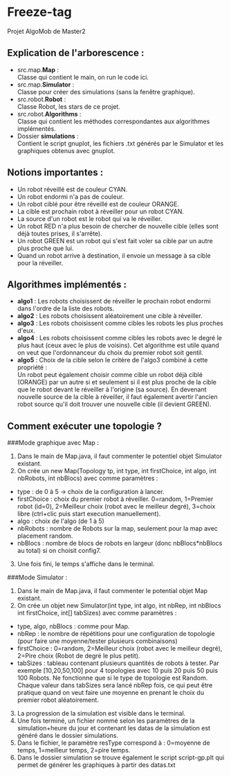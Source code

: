 # Freeze-tag
Projet AlgoMob de Master2

## Explication de l'arborescence :

- src.map.**Map** :\
    Classe qui contient le main, on run le code ici. 
- src.map.**Simulator** :\
    Classe pour créer des simulations (sans la fenêtre graphique).
- src.robot.**Robot** :\
    Classe Robot, les stars de ce projet.
- src.robot.**Algorithms** :\
    Classe qui contient les méthodes correspondantes aux algorithmes implémentés.
- Dossier **simulations** :\
    Contient le script gnuplot, les fichiers .txt générés par le Simulator et les graphiques obtenus avec gnuplot.

## Notions importantes :

- Un robot réveillé est de couleur CYAN.
- Un robot endormi n'a pas de couleur.
- Un robot ciblé pour être réveillé est de couleur ORANGE.
- La cible est prochain robot à réveiller pour un robot CYAN.
- La source d'un robot est le robot qui va le réveiller.
- Un robot RED n'a plus besoin de chercher de nouvelle cible (elles sont déjà toutes prises, il s'arrête).
- Un robot GREEN est un robot qui s'est fait voler sa cible par un autre plus proche que lui.
- Quand un robot arrive à destination, il envoie un message à sa cible pour la réveiller. 

## Algorithmes implémentés :

- **algo1** : Les robots choisissent de réveiller le prochain robot endormi dans l'ordre de la liste des robots.
- **algo2** : Les robots choisissent aléatoirement une cible à réveiller. 
- **algo3** : Les robots choisissent comme cibles les robots les plus proches d'eux.
- **algo4** : Les robots choisissent comme cibles les robots avec le degré le plus haut (ceux avec le plus de voisins). Cet algorithme est utile quand on veut que l'ordonnanceur du choix du premier robot soit gentil. 
- **algo5** : Choix de la cible selon le critère de l'algo3 combiné à cette propriété :\
Un robot peut également choisir comme cible un robot déjà ciblé (ORANGE) par un autre si et seulement si il est plus proche de la cible que le robot devant le réveiller à l'origine (sa source). En devenant nouvelle source de la cible à réveiller, il faut également avertir l'ancien robot source qu'il doit trouver une nouvelle cible (il devient GREEN).

## Comment exécuter une topologie ?
###Mode graphique avec Map :
1. Dans le main de Map.java, il faut commenter le potentiel objet Simulator existant.
2. On crée un new Map(Topology tp, int type, int firstChoice, int algo, int nbRobots, int nbBlocs) avec comme paramètres :
- type : de 0 à 5 -> choix de la configuration à lancer.
- firstChoice : choix du premier robot à réveiller. 0=random, 1=Premier robot (id=0), 2=Meilleur choix (robot avec le meilleur degré), 3=choix libre (ctrl+clic puis start execution manuellement).
- algo : choix de l'algo (de 1 à 5)
- nbRobots : nombre de Robots sur la map, seulement pour la map avec placement random.
- nbBlocs : nombre de blocs de robots en largeur (donc nbBlocs*nbBlocs au total) si on choisit config7.
3. Une fois fini, le temps s'affiche dans le terminal.

###Mode Simulator :
1. Dans le main de Map.java, il faut commenter le potential objet Map existant.
2. On crée un objet new Simulator(int type, int algo, int nbRep, int nbBlocs int firstChoice, int[] tabSizes) avec comme paramètres :
- type, algo, nbBlocs : comme pour Map.
- nbRep : le nombre de répétitions pour une configuration de topologie (pour faire une moyenne/tester plusieurs combinaisons)
- firstChoice : 0=random, 2=Meilleur choix (robot avec le meilleur degré), 2=Pire choix (Robot de degré le plus petit).
- tabSizes : tableau contenant plusieurs quantités de robots à tester. Par exemple [10,20,50,100] pour 4 topologies avec 10 puis 20 puis 50 puis 100 Robots. Ne fonctionne que si le type de topologie est Random. Chaque valeur dans tabSizes sera lancé nbRep fois, ce qui peut être pratique quand on veut faire une moyenne en prenant le choix du premier robot aléatoirement.
3. La progression de la simulation est visible dans le terminal. 
4. Une fois terminé, un fichier nommé selon les paramètres de la simulation+heure du jour et contenant les datas de la simulation est généré dans le dossier simulations.
5. Dans le fichier, le paramètre resType correspond à : 0=moyenne de temps, 1=meilleur temps, 2=pire temps.
6. Dans le dossier simulation se trouve également le script script-gp.plt qui permet de générer les graphiques à partir des datas.txt 




